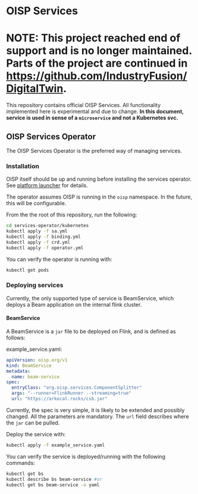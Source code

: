 # OISP Services
# NOTE: This project reached end of support and is no longer maintained. Parts of the project are continued in https://github.com/IndustryFusion/DigitalTwin.

This repository contains official OISP Services. All functionality implemented here is experimental and due to change.
**In this document, service is used in sense of a `microservice` and not a Kubernetes svc.**

## OISP Services Operator

The OISP Services Operator is the preferred way of managing services.

### Installation

OISP itself should be up and running before installing the services operator. See [platform launcher](https://github.com/Open-IoT-Service-Platform/platform-launcher) for details.

The operator assumes OISP is running in the `oisp` namespace. In the future, this will be configurable.

From the the root of this repository, run the following:
```bash
cd services-operator/kubernetes
kubectl apply -f sa.yml
kubectl apply -f binding.yml
kubectl apply -f crd.yml
kubectl apply -f operator.yml
```

You can verify the operator is running with:
```bash
kubectl get pods
```

### Deploying services

Currently, the only supported type of service is BeamService, which deploys a Beam application on the internal flink cluster.

#### BeamService
A BeamService is a `jar` file to be deployed on Flink, and is defined as follows:

example_service.yaml:
```yaml
apiVersion: oisp.org/v1
kind: BeamService
metadata:
  name: beam-service
spec:
  entryClass: "org.oisp.services.ComponentSplitter"
  args: "--runner=FlinkRunner --streaming=true"
  url: "https://arkocal.rocks/csb.jar"
```

Currently, the spec is very simple, it is likely to be extended and possibly changed. All the parameters are mandatory. The `url` field describes where the `jar` can be pulled.

Deploy the service with:
```bash
kubectl apply -f example_service.yaml
```

You can verify the service is deployed/running with the following commands:
```bash
kubectl get bs
kubectl describe bs beam-service #or
kubectl get bs beam-service -o yaml
```
